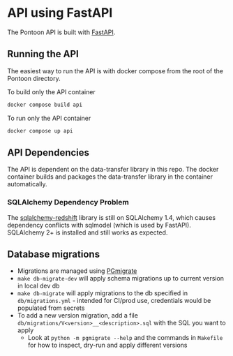 # API using FastAPI

The Pontoon API is built with [FastAPI](https://fastapi.tiangolo.com/).

## Running the API

The easiest way to run the API is with docker compose from the root of the Pontoon directory.

To build only the API container

```sh
docker compose build api
```

To run only the API container

```sh
docker compose up api
```

## API Dependencies

The API is dependent on the data-transfer library in this repo. The docker container builds and packages the data-transfer library in the container automatically.

### SQLAlchemy Dependency Problem

The [sqlalchemy-redshift](https://github.com/sqlalchemy-redshift/sqlalchemy-redshift) library is still on SQLAlchemy 1.4, which causes dependency conflicts with sqlmodel (which is used by FastAPI). SQLAlchemy 2+ is installed and still works as expected.

## Database migrations

- Migrations are managed using [PGmigrate](https://github.com/yandex/pgmigrate)
- `make db-migrate-dev` will apply schema migrations up to current version in local dev db
- `make db-migrate` will apply migrations to the db specified in `db/migrations.yml` - intended for CI/prod use, credentials would be populated from secrets
- To add a new version migration, add a file `db/migrations/V<version>__<description>.sql` with the SQL you want to apply
  - Look at `python -m pgmigrate --help` and the commands in `Makefile` for how to inspect, dry-run and apply different versions
